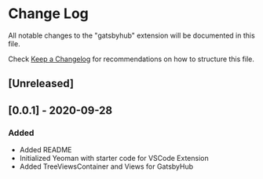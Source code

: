 # Change Log

All notable changes to the "gatsbyhub" extension will be documented in this file.

Check [Keep a Changelog](http://keepachangelog.com/) for recommendations on how to structure this file.

## [Unreleased]

## [0.0.1] - 2020-09-28
### Added
- Added README
- Initialized Yeoman with starter code for VSCode Extension
- Added TreeViewsContainer and Views for GatsbyHub